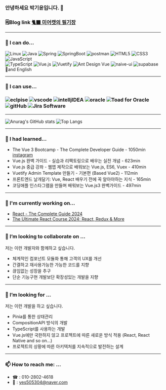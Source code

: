 ### 안녕하세요 박기윤입니다. 🙇
### 🗒️Blog link <a href="https://meerkat127.tistory.com/"> 🐈‍⬛ 미어캣의 필기장 </a>
---
### 🙆 I can do...
<img alt="Linux" src="https://img.shields.io/badge/linux-FCC624?&style=flex&logo=linux&logoColor=white"> <img alt="Java" src="https://img.shields.io/badge/Java-FF5733"> <img alt="Spring" src ="https://img.shields.io/badge/Spring-6DB33F?&style=flex&logo=spring&logoColor=white"> <img alt="SpringBoot" src="https://img.shields.io/badge/Springboot-6DB33F?&style=flex&logo=springboot&logoColor=white"> <img alt="postman" src="https://img.shields.io/badge/postman-FF6C37?&style=flex&logo=postman&logoColor=white"> <img alt ="HTML5" src ="https://img.shields.io/badge/HTML5-E34F26?&style=flex&logo=html5&logoColor=white"> <img alt="CSS3" src="https://img.shields.io/badge/CSS3-1572B6?&style=flex&logo=css3&logoColor=white"> <img alt="JavaScript" src ="https://img.shields.io/badge/JavaScript-F7DF1E?&style=flex&logo=javascript&logoColor=white"> <br> <img alt="TypeScript" src="https://img.shields.io/badge/TypeScript-3178C6?&style=flex&logo=typescript&logoColor=white"> <img alt="Vue.js" src="https://img.shields.io/badge/Vue.js-4FC08D?&style=flex&logo=vue.js&logoColor=white"> <img alt="Vuetify" src="https://img.shields.io/badge/Vuetify-1867C0?&style=flex&logo=vuetify&logoColor=white">  <img alt="Ant Design Vue" src="https://img.shields.io/badge/Ant_Design_Due-%230170FE"> <img alt="naive-ui" src="https://img.shields.io/badge/naiveui-%235FBC21"> <img alt="supabase" src="https://img.shields.io/badge/supabase-3FCF8E?&style=flex&logo=supabase&logoColor=white"> 📔and English

---
### 🤹 I can use...
### <img alt="eclpise" src="https://img.shields.io/badge/eclipse-2C2255?&style=flex&logo=eclipse&logoColor=white"> <img alt="vscode" src="https://img.shields.io/badge/Visual%20Studio%20Code-007ACC?&style=flex&logo=visualstudiocode&logoColor=white"> <img alt="intelljIDEA" src="https://img.shields.io/badge/intellijIDEA-000000?&style=flex&logo=intellijidea&logoColor=white"> <img alt="oracle" src="https://img.shields.io/badge/oracle-F80000?&style=flex&logo=oracle&logoColor=white"> <img alt="Toad for Oracle" src="https://img.shields.io/badge/Toad%20for%20Oracle-82B816"> <img alt="gitHub" src="https://img.shields.io/badge/gitHub-181717?&style=flex&logo=github&logoColor=white"> <img alt="Jira Software" src="https://img.shields.io/badge/JiraSoftware-0052CC?&style=flex&logo=jirasoftware&logoColor=white">

---
![Anurag's GitHub stats](https://github-readme-stats.vercel.app/api?username=kaleb96&show_icons=true&theme=tokyonight)  ![Top Langs](https://github-readme-stats.vercel.app/api/top-langs/?username=kaleb96&layout=compact&theme=tokyonight)

---
### 🌱 I had learned... 
- The Vue 3 Bootcamp - The Complete Developer Guide - 1050min
  <a href="https://github.com/kaleb96/instagram" target="_blank">instagram</a>
- Vue.js 완벽 가이드 - 실습과 리팩토링으로 배우는 실전 개념 - 623min
- Vue.js 중급 강좌 - 웹앱 제작으로 배워보는 Vue.js, ES6, Vuex - 410min
- Vuetify Admin Template 만들기 - 기본편 (Based Vue2) - 112min
- 프론트엔드 날개달기: Vue, React 배우기 전에 꼭 알아야하는 지식 - 165min
- 코딩애플 인스타그램을 만들며 배워보는 Vue.js3 완벽가이드 - 497min
---

### 🚧 I'm currently working on...
 -  <a href="https://www.udemy.com/course/react-the-complete-guide-incl-redux">React - The Complete Guide 2024</a>
 -  <a href="https://www.udemy.com/course/the-ultimate-react-course">The Ultimate React Course 2024: React, Redux & More</a>
---
### 👯 I’m looking to collaborate on ...
저는 이런 개발자와 함께하고 싶습니다.
- 체계적인 컴포넌트 모듈화 통해 고객의 UX를 개선
- 간결하고 재사용가능한 가능한 코드를 지향
- 끊임없는 성장을 추구
- 단순 기능구현 개발보단 확장성있는 개발을 지향
---
### 🤔 I’m looking for ...
저는 이런 개발을 하고 싶습니다.
- Pinia를 통한 상태관리
- CompositionAPI 방식의 개발
- TypeScript를 사용하는 개발
- Vue.js에만 국한하지 않고 프로젝트에 따른 새로운 방식 적용 (React, React Native and so on...)
- 프로젝트의 상황에 따른 아키텍처를 지속적으로 발전하는 설계
  
---
###  📫 How to reach me: ...
- ☎ : 010-2802-4618
- 📧 : yes505304@naver.com

<!--
**kaleb96/kaleb96** is a ✨ _special_ ✨ repository because its `README.md` (this file) appears on your GitHub profile.

Here are some ideas to get you started:


-  I’m currently learning ...
- 
- 
- 💬 Ask me about ...

- 😄 Pronouns: ...
- ⚡ Fun fact: ...
-->
